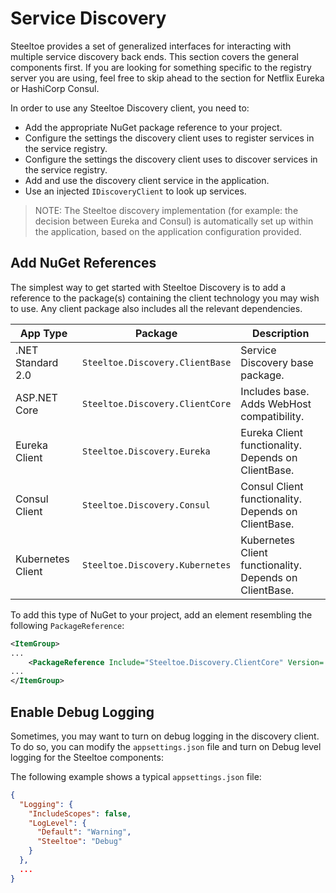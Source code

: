 # Service Discovery

Steeltoe provides a set of generalized interfaces for interacting with multiple service discovery back ends. This section covers the general components first. If you are looking for something specific to the registry server you are using, feel free to skip ahead to the section for Netflix Eureka or HashiCorp Consul.

In order to use any Steeltoe Discovery client, you need to:

* Add the appropriate NuGet package reference to your project.
* Configure the settings the discovery client uses to register services in the service registry.
* Configure the settings the discovery client uses to discover services in the service registry.
* Add and use the discovery client service in the application.
* Use an injected `IDiscoveryClient` to look up services.

>NOTE: The Steeltoe discovery implementation (for example: the decision between Eureka and Consul) is automatically set up within the application, based on the application configuration provided.

## Add NuGet References

<!-- TODO: review this section. It is not completely correct. -->
The simplest way to get started with Steeltoe Discovery is to add a reference to the package(s) containing the client technology you may wish to use. Any client package also includes all the relevant dependencies.

|App Type|Package|Description|
|---|---|---|
|.NET Standard 2.0|`Steeltoe.Discovery.ClientBase`|Service Discovery base package.|
|ASP.NET Core|`Steeltoe.Discovery.ClientCore`|Includes base. Adds WebHost compatibility.|
|Eureka Client|`Steeltoe.Discovery.Eureka`|Eureka Client functionality. Depends on ClientBase.|
|Consul Client|`Steeltoe.Discovery.Consul`|Consul Client functionality. Depends on ClientBase.|
|Kubernetes Client|`Steeltoe.Discovery.Kubernetes`|Kubernetes Client functionality. Depends on ClientBase.|

To add this type of NuGet to your project, add an element resembling the following `PackageReference`:

```xml
<ItemGroup>
...
    <PackageReference Include="Steeltoe.Discovery.ClientCore" Version= "3.0.0"/>
...
</ItemGroup>
```

## Enable Debug Logging

Sometimes, you may want to turn on debug logging in the discovery client. To do so, you can modify the `appsettings.json` file and turn on Debug level logging for the Steeltoe components:

The following example shows a typical `appsettings.json` file:

```json
{
  "Logging": {
    "IncludeScopes": false,
    "LogLevel": {
      "Default": "Warning",
      "Steeltoe": "Debug"
    }
  },
  ...
}
```
